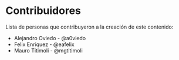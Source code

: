 # Contribuidores
Lista de personas que contribuyeron a la creación de este contenido:
- Alejandro Oviedo - @a0viedo
- Felix Enriquez - @eafelix 
- Mauro Titimoli - @mgtitimoli